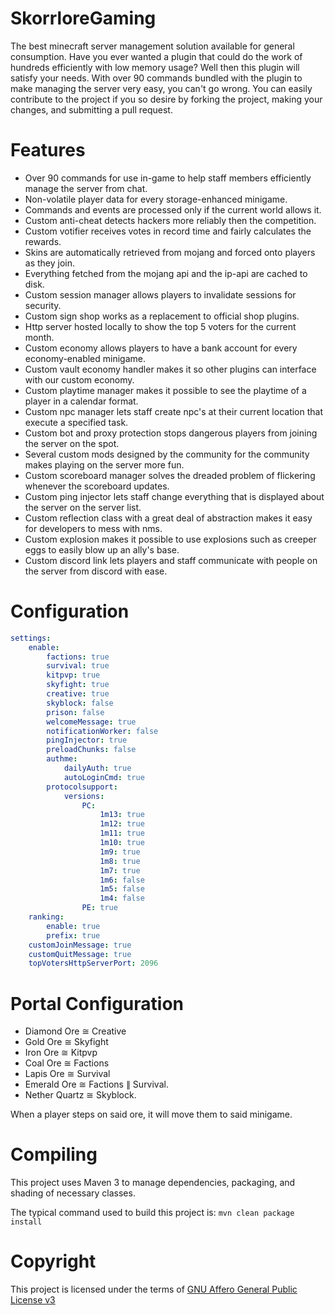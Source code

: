 # SkorrloreGaming
The best minecraft server management solution available for general consumption.
Have you ever wanted a plugin that could do the work of hundreds efficiently with low memory usage? Well then this plugin will satisfy your needs. With over 90 commands bundled with the plugin to make managing the server very easy, you can't go wrong.
You can easily contribute to the project if you so desire by forking the project, making your changes, and submitting a pull request.

# Features
* Over 90 commands for use in-game to help staff members efficiently manage the server from chat.
* Non-volatile player data for every storage-enhanced minigame.
* Commands and events are processed only if the current world allows it.
* Custom anti-cheat detects hackers more reliably then the competition.
* Custom votifier receives votes in record time and fairly calculates the rewards.
* Skins are automatically retrieved from mojang and forced onto players as they join.
* Everything fetched from the mojang api and the ip-api are cached to disk.
* Custom session manager allows players to invalidate sessions for security.
* Custom sign shop works as a replacement to official shop plugins.
* Http server hosted locally to show the top 5 voters for the current month.
* Custom economy allows players to have a bank account for every economy-enabled minigame.
* Custom vault economy handler makes it so other plugins can interface with our custom economy.
* Custom playtime manager makes it possible to see the playtime of a player in a calendar format.
* Custom npc manager lets staff create npc's at their current location that execute a specified task.
* Custom bot and proxy protection stops dangerous players from joining the server on the spot.
* Several custom mods designed by the community for the community makes playing on the server more fun.
* Custom scoreboard manager solves the dreaded problem of flickering whenever the scoreboard updates.
* Custom ping injector lets staff change everything that is displayed about the server on the server list. 
* Custom reflection class with a great deal of abstraction makes it easy for developers to mess with nms.
* Custom explosion makes it possible to use explosions such as creeper eggs to easily blow up an ally's base.
* Custom discord link lets players and staff communicate with people on the server from discord with ease.

# Configuration
```Yaml
settings:
    enable:
        factions: true
        survival: true
        kitpvp: true
        skyfight: true
        creative: true
        skyblock: false
        prison: false
        welcomeMessage: true
        notificationWorker: false
        pingInjector: true
        preloadChunks: false
        authme:
            dailyAuth: true
            autoLoginCmd: true
        protocolsupport:
            versions:
                PC:
                    1m13: true
                    1m12: true
                    1m11: true
                    1m10: true
                    1m9: true
                    1m8: true
                    1m7: true
                    1m6: false
                    1m5: false
                    1m4: false
                PE: true
    ranking:
        enable: true
        prefix: true
    customJoinMessage: true
    customQuitMessage: true
    topVotersHttpServerPort: 2096
```

# Portal Configuration
* Diamond Ore ≅ Creative
* Gold Ore ≅ Skyfight
* Iron Ore ≅ Kitpvp
* Coal Ore ≅ Factions
* Lapis Ore ≅ Survival
* Emerald Ore ≅ Factions ∥ Survival.
* Nether Quartz ≅ Skyblock.

When a player steps on said ore, it will move them to said minigame.

# Compiling
This project uses Maven 3 to manage dependencies, packaging, and shading of necessary classes.

The typical command used to build this project is: `mvn clean package install`

# Copyright
This project is licensed under the terms of [GNU Affero General Public License v3](https://github.com/java-mandelbrot/mandelbrot/blob/master/LICENSE)